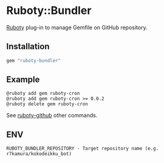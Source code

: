 # Ruboty::Bundler
[Ruboty](https://github.com/r7kamura/ruboty) plug-in to manage Gemfile on GitHub repository.

## Installation
```rb
gem "ruboty-bundler"
```

## Example
```
@ruboty add gem ruboty-cron
@ruboty add gem ruboty-cron >= 0.0.2
@ruboty delete gem ruboty-cron
```

See [ruboty-github](https://github.com/r7kamura/ruboty-github) other commands.

## ENV
```
RUBOTY_BUNDLER_REPOSITORY - Target repository name (e.g. r7kamura/kokodeikku_bot)
```
